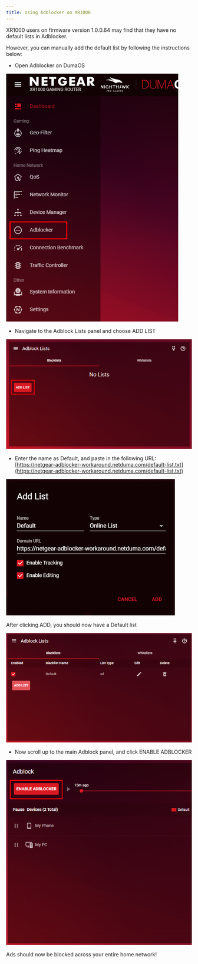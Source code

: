 ```yaml
---
title: Using Adblocker on XR1000
---
```


XR1000 users on firmware version 1.0.0.64 may find that they have no default lists in Adblocker.

However, you can manually add the default list by following the instructions below:

- Open Adblocker on DumaOS

![ShdexFz8sZNFAkjty-LfL3EGe_60Xywfuw.png](adblocker-xr1000/ShdexFz8sZNFAkjty-LfL3EGe_60Xywfuw.png)

- Navigate to the Adblock Lists panel and choose ADD LIST

![jwtmUmw5w7ezT5HSIhQi-NZDaKmrU67qPg.png](adblocker-xr1000/jwtmUmw5w7ezT5HSIhQi-NZDaKmrU67qPg.png)

- Enter the name as Default, and paste in the following URL: [https://netgear-adblocker-workaround.netduma.com/default-list.txt](https://netgear-adblocker-workaround.netduma.com/default-list.txt)

![HC2tH2meVF74z2QElr5MrvRjCaE3UPhzzA-2.png](adblocker-xr1000/HC2tH2meVF74z2QElr5MrvRjCaE3UPhzzA-2.png)

After clicking ADD, you should now have a Default list

![Qc0mg-IAykullRhpvLpsQ4gdyVkEjsyzWQ.png](adblocker-xr1000/Qc0mg-IAykullRhpvLpsQ4gdyVkEjsyzWQ.png)

- Now scroll up to the main Adblock panel, and click ENABLE ADBLOCKER

![49XUENLsqpkRw_1Ka_zb-YWFJo6oZqP28g.png](adblocker-xr1000/49XUENLsqpkRw_1Ka_zb-YWFJo6oZqP28g.png)

Ads should now be blocked across your entire home network!

